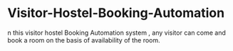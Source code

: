 # Visitor-Hostel-Booking-Automation
n this visitor hostel Booking Automation system , any visitor can come and book a room on the basis of availability of the room.
